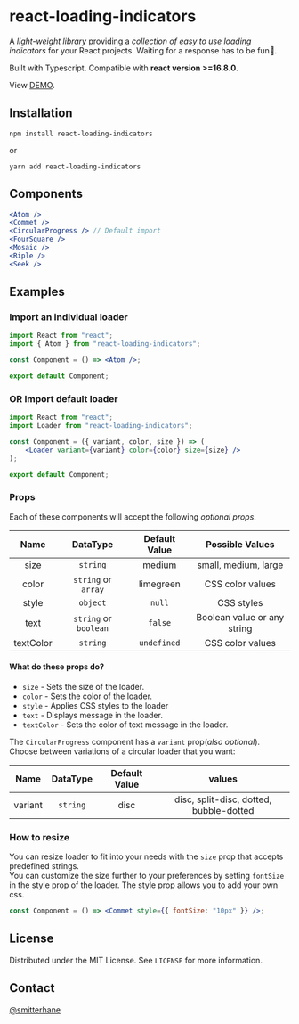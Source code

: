 # react-loading-indicators

A _light-weight library_ providing a _collection of easy to use loading indicators_ for your React projects. Waiting for a response has to be fun🥳.

Built with Typescript. Compatible with **react version >=16.8.0**.

View [DEMO](https://react-loading-indicators.netlify.app/).

## Installation

```
npm install react-loading-indicators
```

or

```
yarn add react-loading-indicators
```

## Components

```jsx
<Atom />
<Commet />
<CircularProgress /> // Default import
<FourSquare />
<Mosaic />
<Riple />
<Seek />

```

## Examples

### Import an individual loader

```jsx
import React from "react";
import { Atom } from "react-loading-indicators";

const Component = () => <Atom />;

export default Component;
```

### OR Import default loader

```jsx
import React from "react";
import Loader from "react-loading-indicators";

const Component = ({ variant, color, size }) => (
	<Loader variant={variant} color={color} size={size} />
);

export default Component;
```

### Props

Each of these components will accept the following _optional props_.

|   Name    |       DataType        | Default Value |       Possible Values       |
| :-------: | :-------------------: | :-----------: | :-------------------------: |
|   size    |       `string`        |    medium     |    small, medium, large     |
|   color   |  `string` or `array`  |   limegreen   |      CSS color values       |
|   style   |       `object`        |    `null`     |         CSS styles          |
|   text    | `string` or `boolean` |    `false`    | Boolean value or any string |
| textColor |       `string`        |  `undefined`  |      CSS color values       |

#### What do these props do?

- `size` - Sets the size of the loader.
- `color` - Sets the color of the loader.
- `style` - Applies CSS styles to the loader
- `text` - Displays message in the loader.
- `textColor` - Sets the color of text message in the loader.

The `CircularProgress` component has a `variant` prop(_also optional_). Choose between variations of a circular loader that you want:

|  Name   | DataType | Default Value |                 values                  |
| :-----: | :------: | :-----------: | :-------------------------------------: |
| variant | `string` |     disc      | disc, split-disc, dotted, bubble-dotted |

### How to resize

You can resize loader to fit into your needs with the `size` prop that accepts predefined strings.<br>
You can customize the size further to your preferences by setting `fontSize` in the style prop of the loader. The style prop allows you to add your own css.

```jsx
const Component = () => <Commet style={{ fontSize: "10px" }} />;
```

## License

Distributed under the MIT License. See `LICENSE` for more information.

## Contact

[@smitterhane](https://twitter.com/smitterhane)

